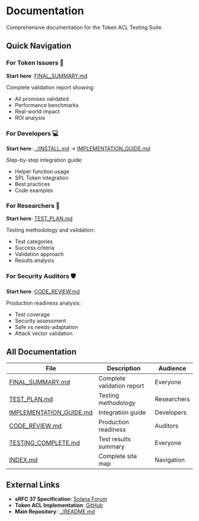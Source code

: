 # Documentation

Comprehensive documentation for the Token ACL Testing Suite.

## Quick Navigation

### For Token Issuers 🏢
**Start here**: [FINAL_SUMMARY.md](FINAL_SUMMARY.md)

Complete validation report showing:
- All promises validated
- Performance benchmarks
- Real-world impact
- ROI analysis

### For Developers 💻
**Start here**: [../INSTALL.md](../INSTALL.md) → [IMPLEMENTATION_GUIDE.md](IMPLEMENTATION_GUIDE.md)

Step-by-step integration guide:
- Helper function usage
- SPL Token integration
- Best practices
- Code examples

### For Researchers 🔬
**Start here**: [TEST_PLAN.md](TEST_PLAN.md)

Testing methodology and validation:
- Test categories
- Success criteria
- Validation approach
- Results analysis

### For Security Auditors 🛡️
**Start here**: [CODE_REVIEW.md](CODE_REVIEW.md)

Production readiness analysis:
- Test coverage
- Security assessment
- Safe vs needs-adaptation
- Attack vector validation

## All Documentation

| File | Description | Audience |
|------|-------------|----------|
| [FINAL_SUMMARY.md](FINAL_SUMMARY.md) | Complete validation report | Everyone |
| [TEST_PLAN.md](TEST_PLAN.md) | Testing methodology | Researchers |
| [IMPLEMENTATION_GUIDE.md](IMPLEMENTATION_GUIDE.md) | Integration guide | Developers |
| [CODE_REVIEW.md](CODE_REVIEW.md) | Production readiness | Auditors |
| [TESTING_COMPLETE.md](TESTING_COMPLETE.md) | Test results summary | Everyone |
| [INDEX.md](INDEX.md) | Complete site map | Navigation |

## External Links

- **sRFC 37 Specification**: [Solana Forum](https://forum.solana.com/t/srfc-37-efficient-block-allow-list-token-standard/4036)
- **Token ACL Implementation**: [GitHub](https://github.com/solana-foundation/token-acl)
- **Main Repository**: [../README.md](../README.md)

